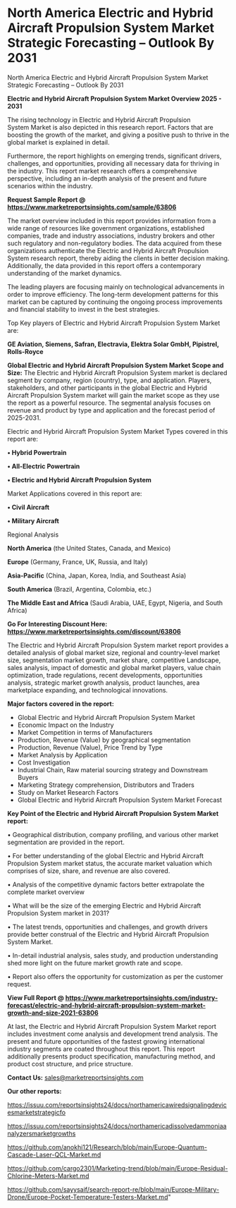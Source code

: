 # North America Electric and Hybrid Aircraft Propulsion System Market Strategic Forecasting – Outlook By 2031
North America Electric and Hybrid Aircraft Propulsion System Market Strategic Forecasting – Outlook By 2031

<Strong> Electric and Hybrid Aircraft Propulsion System Market Overview 2025 - 2031</strong>

The rising technology in Electric and Hybrid Aircraft Propulsion System Market is also depicted in this research report. Factors that are boosting the growth of the market, and giving a positive push to thrive in the global market is explained in detail.

Furthermore, the report highlights on emerging trends, significant drivers, challenges, and opportunities, providing all necessary data for thriving in the industry. This report market research offers a comprehensive perspective, including an in-depth analysis of the present and future scenarios within the industry.

<strong>Request Sample Report @ <a href=https://www.marketreportsinsights.com/sample/63806>https://www.marketreportsinsights.com/sample/63806</a></strong>

The market overview included in this report provides information from a wide range of resources like government organizations, established companies, trade and industry associations, industry brokers and other such regulatory and non-regulatory bodies. The data acquired from these organizations authenticate the Electric and Hybrid Aircraft Propulsion System research report, thereby aiding the clients in better decision making. Additionally, the data provided in this report offers a contemporary understanding of the market dynamics.

The leading players are focusing mainly on technological advancements in order to improve efficiency. The long-term development patterns for this market can be captured by continuing the ongoing process improvements and financial stability to invest in the best strategies.

Top Key players of Electric and Hybrid Aircraft Propulsion System Market are:

<strong>GE Aviation, Siemens, Safran, Electravia, Elektra Solar GmbH, Pipistrel, Rolls-Royce</strong>

<strong><b>Global Electric and Hybrid Aircraft Propulsion System Market Scope and Size:</b></strong>
The Electric and Hybrid Aircraft Propulsion System market is declared segment by company, region (country), type, and application. Players, stakeholders, and other participants in the global Electric and Hybrid Aircraft Propulsion System market will gain the market scope as they use the report as a powerful resource. The segmental analysis focuses on revenue and product by type and application and the forecast period of 2025-2031.

Electric and Hybrid Aircraft Propulsion System Market Types covered in this report are:

<strong>• Hybrid Powertrain

• All-Electric Powertrain

• Electric and Hybrid Aircraft Propulsion System</strong>

Market Applications covered in this report are:

<strong>• Civil Aircraft

• Military Aircraft</strong> 

Regional Analysis

<strong>North America</strong> (the United States, Canada, and Mexico)

<strong>Europe</strong> (Germany, France, UK, Russia, and Italy)

<strong>Asia-Pacific</strong> (China, Japan, Korea, India, and Southeast Asia)

<strong>South America</strong> (Brazil, Argentina, Colombia, etc.)

<strong>The Middle East and Africa</strong> (Saudi Arabia, UAE, Egypt, Nigeria, and South Africa)

<strong>Go For Interesting Discount Here: <a href=https://www.marketreportsinsights.com/discount/63806>https://www.marketreportsinsights.com/discount/63806</a></strong>

The Electric and Hybrid Aircraft Propulsion System market report provides a detailed analysis of global market size, regional and country-level market size, segmentation market growth, market share, competitive Landscape, sales analysis, impact of domestic and global market players, value chain optimization, trade regulations, recent developments, opportunities analysis, strategic market growth analysis, product launches, area marketplace expanding, and technological innovations.

<strong><b>Major factors covered in the report:</b></strong>
<ul>
  <li>Global Electric and Hybrid Aircraft Propulsion System Market </li>
  <li>Economic Impact on the Industry</li>
  <li>Market Competition in terms of Manufacturers</li>
  <li>Production, Revenue (Value) by geographical segmentation</li>
  <li>Production, Revenue (Value), Price Trend by Type</li>
  <li>Market Analysis by Application</li>
  <li>Cost Investigation</li>
  <li>Industrial Chain, Raw material sourcing strategy and Downstream Buyers</li>
  <li>Marketing Strategy comprehension, Distributors and Traders</li>
  <li>Study on Market Research Factors</li>
  <li>Global Electric and Hybrid Aircraft Propulsion System Market Forecast</li>
</ul>

<strong><b>Key Point of the Electric and Hybrid Aircraft Propulsion System Market report:</b></strong>

• Geographical distribution, company profiling, and various other market segmentation are provided in the report.

• For better understanding of the global Electric and Hybrid Aircraft Propulsion System market status, the accurate market valuation which comprises of size, share, and revenue are also covered.

• Analysis of the competitive dynamic factors better extrapolate the complete market overview

• What will be the size of the emerging Electric and Hybrid Aircraft Propulsion System market in 2031?

• The latest trends, opportunities and challenges, and growth drivers provide better construal of the Electric and Hybrid Aircraft Propulsion System Market.

• In-detail industrial analysis, sales study, and production understanding shed more light on the future market growth rate and scope.

• Report also offers the opportunity for customization as per the customer request.

<strong><b>View Full Report @ <a href=https://www.marketreportsinsights.com/industry-forecast/electric-and-hybrid-aircraft-propulsion-system-market-growth-and-size-2021-63806>https://www.marketreportsinsights.com/industry-forecast/electric-and-hybrid-aircraft-propulsion-system-market-growth-and-size-2021-63806</a></b></strong>


At last, the Electric and Hybrid Aircraft Propulsion System Market report includes investment come analysis and development trend analysis. The present and future opportunities of the fastest growing international industry segments are coated throughout this report. This report additionally presents product specification, manufacturing method, and product cost structure, and price structure.

<strong>Contact Us:</strong>
sales@marketreportsinsights.com

<strong>Our other reports:</strong>

<a href=https://issuu.com/reportsinsights24/docs/northamericawiredsignalingdevicesmarketstrategicfo>https://issuu.com/reportsinsights24/docs/northamericawiredsignalingdevicesmarketstrategicfo</a>

<a href=https://issuu.com/reportsinsights24/docs/northamericadissolvedammoniaanalyzersmarketgrowths>https://issuu.com/reportsinsights24/docs/northamericadissolvedammoniaanalyzersmarketgrowths</a>

<a href=https://github.com/anokhi121/Research/blob/main/Europe-Quantum-Cascade-Laser-QCL-Market.md>https://github.com/anokhi121/Research/blob/main/Europe-Quantum-Cascade-Laser-QCL-Market.md</a>

<a href=https://github.com/cargo2301/Marketing-trend/blob/main/Europe-Residual-Chlorine-Meters-Market.md>https://github.com/cargo2301/Marketing-trend/blob/main/Europe-Residual-Chlorine-Meters-Market.md</a>

<a href=https://github.com/sayysaif/search-report-re/blob/main/Europe-Military-Drone/Europe-Pocket-Temperature-Testers-Market.md>https://github.com/sayysaif/search-report-re/blob/main/Europe-Military-Drone/Europe-Pocket-Temperature-Testers-Market.md</a>"
